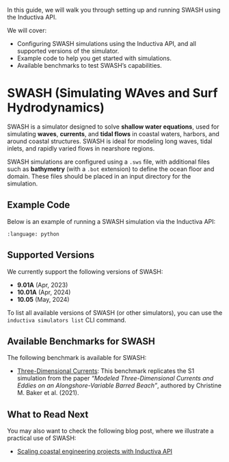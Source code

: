 In this guide, we will walk you through setting up and running SWASH using 
the Inductiva API. 

We will cover:

- Configuring SWASH simulations using the Inductiva API, and all 
supported versions of the simulator.
- Example code to help you get started with simulations.
- Available benchmarks to test SWASH’s capabilities.

# SWASH (Simulating WAves and Surf Hydrodynamics)

SWASH is a simulator designed to solve **shallow water equations**, used for 
simulating **waves**, **currents**, and **tidal flows** in coastal waters, harbors, 
and around coastal structures. SWASH is ideal for modeling long waves, 
tidal inlets, and rapidly varied flows in nearshore regions.

SWASH simulations are configured using a `.sws` file, with additional files 
such as **bathymetry** (with a `.bot` extension) to define the ocean floor and 
domain. These files should be placed in an input directory for the 
simulation.

## Example Code

Below is an example of running a SWASH simulation via the Inductiva API:

```{literalinclude} ../../examples/swash/swash.py
:language: python
```

## Supported Versions

We currently support the following versions of SWASH:

- **9.01A** (Apr, 2023)
- **10.01A** (Apr, 2024)
- **10.05** (May, 2024)

To list all available versions of SWASH (or other simulators), you can 
use the `inductiva simulators list` CLI command.

## Available Benchmarks for SWASH

The following benchmark is available for SWASH:

* [Three-Dimensional Currents](https://benchmarks.inductiva.ai/SWASH/SWASH_Currents/):
This benchmark replicates the S1 simulation from the paper *“Modeled Three-Dimensional Currents and Eddies on an Alongshore-Variable Barred Beach”*, authored by Christine M. Baker et al. (2021).

## What to Read Next


You may also want to check the following blog post, where we illustrate a 
practical use of SWASH:

 * [Scaling coastal engineering projects with Inductiva API](https://inductiva.ai/blog/article/scaling-coastal-engineering-projects-inductiva-api)
